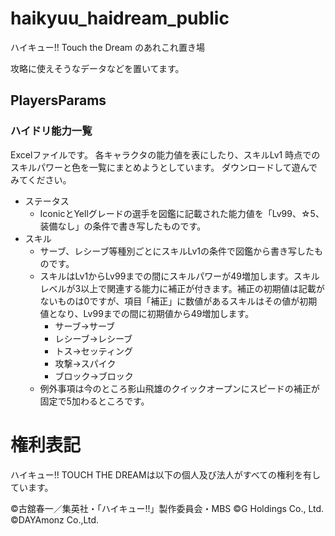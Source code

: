 # haikyuu_haidream_public

ハイキュー!! Touch the Dream のあれこれ置き場

攻略に使えそうなデータなどを置いてます。

## PlayersParams
### ハイドリ能力一覧
Excelファイルです。
各キャラクタの能力値を表にしたり、スキルLv1 時点でのスキルパワーと色を一覧にまとめようとしています。
ダウンロードして遊んでみてください。
* ステータス
  * IconicとYellグレードの選手を図鑑に記載された能力値を「Lv99、☆5、装備なし」の条件で書き写したものです。
* スキル
  * サーブ、レシーブ等種別ごとにスキルLv1の条件で図鑑から書き写したものです。
  * スキルはLv1からLv99までの間にスキルパワーが49増加します。スキルレベルが3以上で関連する能力に補正が付きます。補正の初期値は記載がないものは0ですが、項目「補正」に数値があるスキルはその値が初期値となり、Lv99までの間に初期値から49増加します。
    - サーブ→サーブ
    - レシーブ→レシーブ
    - トス→セッティング
    - 攻撃→スパイク
    - ブロック→ブロック
  * 例外事項は今のところ影山飛雄のクイックオープンにスピードの補正が固定で5加わるところです。

# 権利表記

ハイキュー!! TOUCH THE DREAMは以下の個人及び法人がすべての権利を有しています。

©古舘春一／集英社・「ハイキュー!!」製作委員会・MBS ©G Holdings Co., Ltd. ©DAYAmonz Co.,Ltd.
